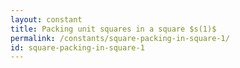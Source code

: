 ```yaml
---
layout: constant
title: Packing unit squares in a square $s(1)$
permalink: /constants/square-packing-in-square-1/
id: square-packing-in-square-1
---
```

